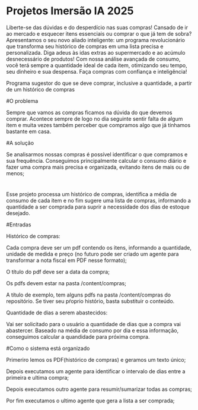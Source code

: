 # Projetos Imersão IA 2025

Liberte-se das dúvidas e do desperdício nas suas compras! Cansado de ir ao mercado e esquecer itens essenciais ou comprar o que já tem de sobra? Apresentamos o seu novo aliado inteligente: um programa revolucionário que transforma seu histórico de compras em uma lista precisa e personalizada. Diga adeus às idas extras ao supermercado e ao acúmulo desnecessário de produtos! Com nossa análise avançada de consumo, você terá sempre a quantidade ideal de cada item, otimizando seu tempo, seu dinheiro e sua despensa. Faça compras com confiança e inteligência!

Programa sugestor do que se deve comprar, inclusive a quantidade, a partir de um histórico de compras

#O problema

Sempre que vamos as compras ficamos na dúvida do que devemos comprar.
Acontece sempre de logo no dia seguinte sentir falta de algum item e muita vezes também perceber que compramos algo que já tínhamos bastante em casa.

#A solução

Se analisarmos nossas compras é possível identificar o que compramos e sua frequência.
Conseguimos principalmente calcular o consumo diário e fazer uma compra mais precisa e 
organizada, evitando itens de mais ou de menos;

#
Esse projeto processa um histórico de compras, identifica a média de consumo de cada item e no fim sugere uma lista de compras, informando a quantidade a ser comprada para suprir a necessidade dos dias de estoque desejado.

#Entradas

Histórico de compras:

 Cada compra deve ser um pdf contendo os itens, informando a quantidade, unidade de medida e preço (no futuro pode ser criado um agente para transformar a nota fiscal em PDF nesse formato);

 O título do pdf deve ser a data da compra;

 Os pdfs devem estar na pasta /content/compras;
 
 A título de exemplo, tem alguns pdfs na pasta /content/compras do repositório. Se tiver seu pŕoprio histório, basta substituir o conteúdo.

Quantidade de dias a serem abastecidos:

 Vai ser solicitado para o usuário a quantidade de dias que a compra vai abastercer. Baseado na média de consumo por dia e essa informação, conseguimos calcular a quandidade para próxima compra.

#Como o sistema está organizado

Primeriro lemos os PDF(histórico de compras) e geramos um texto único;

Depois executamos um agente para identificar o intervalo de dias entre a primeira e ultima compra;

Depois executamos outro agente para resumir/sumarizar todas as compras;

Por fim executamos o ultimo agente que gera a lista a ser comprada;

